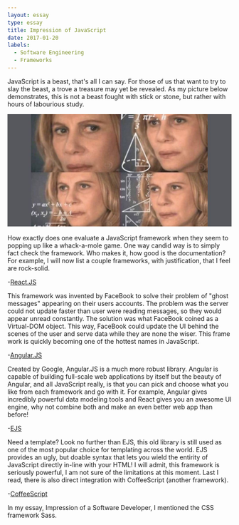 ```yaml
---
layout: essay
type: essay
title: Impression of JavaScript
date: 2017-01-20
labels:
  - Software Engineering
  - Frameworks
---
```




JavaScript is a beast, that's all I can say. For those of us that want to try to slay the beast, a trove a treasure may yet be revealed.
As my picture below demonstrates, this is not a beast fought with stick or stone, but rather with hours of labourious study.

<img class="ui centered medium image" src="../images/numbers.jpg">

How exactly does one evaluate a JavaScript framework when they seem to popping up like a whack-a-mole game. One way candid way is to simply fact check the framework. Who makes it, how good is the documentation? For example, I will now list a couple frameworks, with justification, that I feel are rock-solid.

-[React.JS](https://facebook.github.io/react/)

This framework was invented by FaceBook to solve their problem of "ghost messages" appearing on their users accounts. The problem was the server could not update faster than user were reading messages, so they would appear unread constantly. The solution was what FaceBook coined as a Virtual-DOM object. This way, FaceBook could update the UI behind the scenes of the user and serve data while they are none the wiser. This frame work is quickly becoming one of the hottest names in JavaScript.

-[Angular.JS](https://angularjs.org/)

Created by Google, Angular.JS is a much more robust library. Angular is capable of building full-scale web applications by itself but the beauty of Angular, and all JavaScript really, is that you can pick and choose what you like from each framework and go with it. For example, Angular gives incredibly powerful data modeling tools and React gives you an awesome UI engine, why not combine both and make an even better web app than before!

-[EJS](http://www.embeddedjs.com/)

Need a template? Look no further than EJS, this old library is still used as one of the most popular choice for templating across the world. EJS provides an ugly, but doable syntax that lets you wield the entirity of JavaScript directly in-line with your HTML! I will admit, this framework is seriously powerful, I am not sure of the limitations at this moment. Last I read, there is also direct integration with CoffeeScript (another framework).

-[CoffeeScript](http://coffeescript.org/)

In my essay, Impression of a Software Developer, I mentioned the CSS framework Sass.
